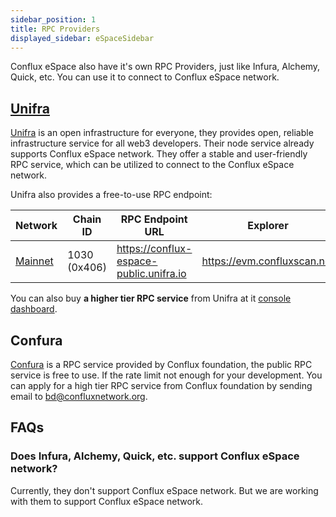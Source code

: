 ```yaml
---
sidebar_position: 1
title: RPC Providers
displayed_sidebar: eSpaceSidebar
---
```


Conflux eSpace also have it's own RPC Providers, just like Infura, Alchemy, Quick, etc. You can use it to connect to Conflux eSpace network.

## [Unifra](https://unifra.io/)

[Unifra](https://unifra.io/) is an open infrastructure for everyone, they provides open, reliable infrastructure service for all web3 developers. Their node service already supports Conflux eSpace network.
They offer a stable and user-friendly RPC service, which can be utilized to connect to the Conflux eSpace network.

Unifra also provides a free-to-use RPC endpoint:

Network  | Chain ID                | RPC Endpoint URL | Explorer 
-------- | ----------------------- | ------------ |------------ 
[Mainnet](#mainnet) | 1030 (0x406) | <https://conflux-espace-public.unifra.io> | <https://evm.confluxscan.net>

You can also buy **a higher tier RPC service** from Unifra at it [console dashboard](https://console.unifra.io/).

## Confura

[Confura](../../network-endpoints) is a RPC service provided by Conflux foundation, the public RPC service is free to use. If the rate limit not enough for your development. You can apply for a high tier RPC service from Conflux foundation by sending email to [bd@confluxnetwork.org](bd@confluxnetwork.org).

## FAQs

### Does Infura, Alchemy, Quick, etc. support Conflux eSpace network?

Currently, they don't support Conflux eSpace network. But we are working with them to support Conflux eSpace network.